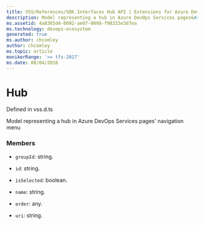 ```yaml
---
title: VSS/References/SDK.Interfaces Hub API | Extensions for Azure DevOps Services
description: Model representing a hub in Azure DevOps Services pages&#x27; navigation menu
ms.assetid: 4a8365d4-0092-ae07-0898-f98333e3d7ea
ms.technology: devops-ecosystem
generated: true
ms.author: chcomley
author: chcomley
ms.topic: article
monikerRange: '>= tfs-2017'
ms.date: 08/04/2016
---
```


# Hub

Defined in vss.d.ts

Model representing a hub in Azure DevOps Services pages&#x27; navigation menu

### Members

* `groupId`: string.

* `id`: string.

* `isSelected`: boolean.

* `name`: string.

* `order`: any.

* `uri`: string.
